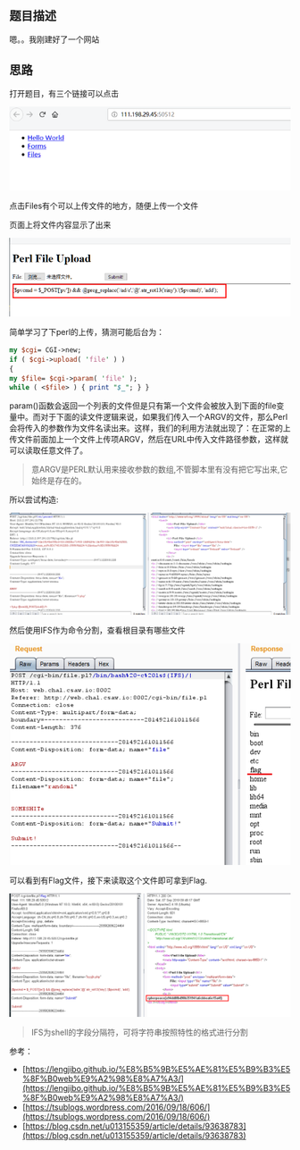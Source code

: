 ## 题目描述

嗯。。我刚建好了一个网站

## 思路

打开题目，有三个链接可以点击

![20190907165220.png](https://raw.githubusercontent.com/handbye/images/master/20190907165220.png)

点击Files有个可以上传文件的地方，随便上传一个文件

页面上将文件内容显示了出来

![20190907165442.png](https://raw.githubusercontent.com/handbye/images/master/20190907165442.png)

简单学习了下perl的上传，猜测可能后台为：

```perl
my $cgi= CGI->new;
if ( $cgi->upload( 'file' ) )
{
my $file= $cgi->param( 'file' );
while ( <$file> ) { print "$_"; } }
```

param()函数会返回一个列表的文件但是只有第一个文件会被放入到下面的file变量中。而对于下面的读文件逻辑来说，如果我们传入一个ARGV的文件，那么Perl会将传入的参数作为文件名读出来。这样，我们的利用方法就出现了：在正常的上传文件前面加上一个文件上传项ARGV，然后在URL中传入文件路径参数，这样就可以读取任意文件了。

> 意ARGV是PERL默认用来接收参数的数组,不管脚本里有没有把它写出来,它始终是存在的。

所以尝试构造:

![20190907165738.png](https://raw.githubusercontent.com/handbye/images/master/20190907165738.png)

然后使用IFS作为命令分割，查看根目录有哪些文件

![20190907170022.png](https://raw.githubusercontent.com/handbye/images/master/20190907170022.png)

可以看到有Flag文件，接下来读取这个文件即可拿到Flag.

![20190907175035.png](https://raw.githubusercontent.com/handbye/images/master/20190907175035.png)

> IFS为shell的字段分隔符，可将字符串按照特性的格式进行分割

参考：

- [https://lengjibo.github.io/%E8%B5%9B%E5%AE%81%E5%B9%B3%E5%8F%B0web%E9%A2%98%E8%A7%A3/](https://lengjibo.github.io/%E8%B5%9B%E5%AE%81%E5%B9%B3%E5%8F%B0web%E9%A2%98%E8%A7%A3/)
- [https://tsublogs.wordpress.com/2016/09/18/606/](https://tsublogs.wordpress.com/2016/09/18/606/)
- [https://blog.csdn.net/u013155359/article/details/93638783](https://blog.csdn.net/u013155359/article/details/93638783)
